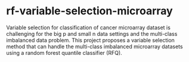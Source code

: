 # rf-variable-selection-microarray

Variable selection for classification of cancer microarray dataset is challenging for the big p and
small n data settings and the multi-class imbalanced data problem. This project proposes a
variable selection method that can handle the multi-class imbalanced microarray datasets using
a random forest quantile classifier (RFQ).
